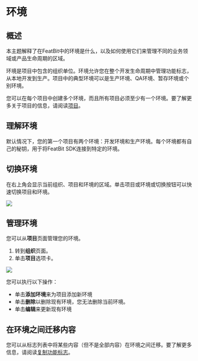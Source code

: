 # 环境

## 概述

本主题解释了在FeatBit中的环境是什么，以及如何使用它们来管理不同的业务领域或产品生命周期的区域。

环境是项目中包含的组织单位。环境允许您在整个开发生命周期中管理功能标志，从本地开发到生产。项目中的典型环境可以是生产环境、QA环境、暂存环境或个别环境。

您可以在每个项目中创建多个环境，而且所有项目必须至少有一个环境。要了解更多关于项目的信息，请阅读[项目](projects.md)。

## 理解环境

默认情况下，您的第一个项目有两个环境：开发环境和生产环境。每个环境都有自己的秘钥，用于将FeatBit SDK连接到特定的环境。

## 切换环境

在右上角会显示当前组织、项目和环境的区域。单击项目或环境或切换按钮可以快速切换项目和环境。

![](../../feature-flags/assets/organizing-flags/environments/001.webp)

## 管理环境

您可以从**项目**页面管理您的环境。

1. 转到**组织**页面。
2. 单击**项目**选项卡。

![](../../feature-flags/assets/organizing-flags/environments/002.webp)

您可以执行以下操作：

* 单击**添加环境**来为项目添加新环境
* 单击**删除**以删除现有环境，您无法删除当前环境。
* 单击**编辑**来更新现有环境

## 在环境之间迁移内容

您可以从标志列表中将某些内容（但不是全部内容）在环境之间迁移。要了解更多信息，请阅读[复制功能标志](the-flags-list.md#copying-feature-flags)。
